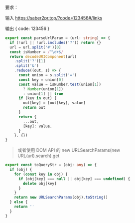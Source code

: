 要求：

输入 https://saber2pr.top/?code=123456#/links

输出 { code: 123456 }

```ts
export const parseUrlParam = (url: string) => {
  if (!url || !url.includes('?')) return {}
  url = url.split('#')[0]
  const isNumber = /^\d+$/
  return decodeURIComponent(url)
    .split('?')[1]
    .split('&')
    .reduce((out, s) => {
      const union = s.split('=')
      const key = union[0]
      const value = isNumber.test(union[1])
        ? Number(union[1])
        : union[1] || true
      if (key in out) {
        out[key] = [out[key], value]
        return out
      }
      return {
        ...out,
        [key]: value,
      }
    }, {})
}
```

> 或者使用 DOM API 的 new URLSearchParams(new URL(url).search).get

```ts
export const toQueryStr = (obj: any) => {
  if (obj) {
    for (const key in obj) {
      if (obj[key] === null || obj[key] === undefined) {
        delete obj[key]
      }
    }
    return new URLSearchParams(obj).toString()
  } else {
    return ''
  }
}
```
